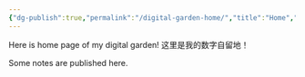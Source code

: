 ```yaml
---
{"dg-publish":true,"permalink":"/digital-garden-home/","title":"Home","tags":["gardenEntry"],"updated":"2025-10-16T18:15:54.704+08:00"}
---
```



Here is home page of my digital garden!
这里是我的数字自留地！

Some notes are published here.